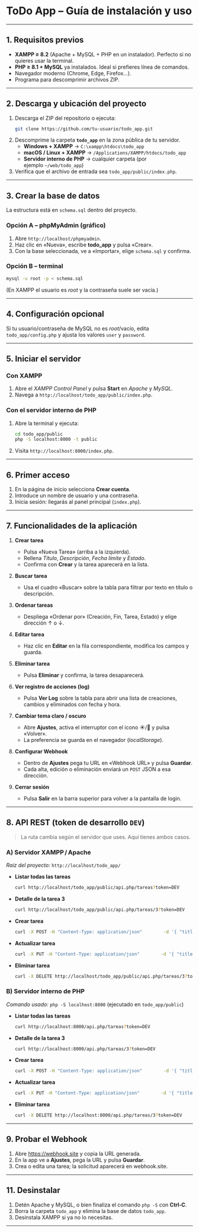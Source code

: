 # ToDo App – Guía de instalación y uso

---

## 1. Requisitos previos

- **XAMPP ≥ 8.2** (Apache + MySQL + PHP en un instalador). Perfecto si no quieres usar la terminal.
- **PHP ≥ 8.1 + MySQL** ya instalados. Ideal si prefieres línea de comandos.
- Navegador moderno (Chrome, Edge, Firefox…).
- Programa para descomprimir archivos ZIP.

---

## 2. Descarga y ubicación del proyecto

1. Descarga el ZIP del repositorio o ejecuta:
   ```bash
   git clone https://github.com/tu‑usuario/todo_app.git
   ```
2. Descomprime la carpeta **`todo_app`** en la zona pública de tu servidor.
   - **Windows + XAMPP** → `C:\xampp\htdocs\todo_app`
   - **macOS / Linux + XAMPP** → `/Applications/XAMPP/htdocs/todo_app`
   - **Servidor interno de PHP** → cualquier carpeta (por ejemplo `~/web/todo_app`)
3. Verifica que el archivo de entrada sea `todo_app/public/index.php`.

---

## 3. Crear la base de datos

La estructura está en `schema.sql` dentro del proyecto.

### Opción A – phpMyAdmin (gráfico)

1. Abre `http://localhost/phpmyadmin`.
2. Haz clic en «Nueva», escribe **todo_app** y pulsa «Crear».
3. Con la base seleccionada, ve a «Importar», elige `schema.sql` y confirma.

### Opción B – terminal
```bash
mysql -u root -p < schema.sql
```
(En XAMPP el usuario es *root* y la contraseña suele ser vacía.)

---

## 4. Configuración opcional

Si tu usuario/contraseña de MySQL no es *root*/vacío, edita `todo_app/config.php` y ajusta los valores `user` y `password`.

---

## 5. Iniciar el servidor

### Con XAMPP  
1. Abre el *XAMPP Control Panel* y pulsa **Start** en *Apache* y *MySQL*.  
2. Navega a `http://localhost/todo_app/public/index.php`.

### Con el servidor interno de PHP  
1. Abre la terminal y ejecuta:
   ```bash
   cd todo_app/public
   php -S localhost:8000 -t public
   ```
2. Visita `http://localhost:8000/index.php`.

---

## 6. Primer acceso

1. En la página de inicio selecciona **Crear cuenta**.  
2. Introduce un nombre de usuario y una contraseña.  
3. Inicia sesión: llegarás al panel principal (`index.php`).

---

## 7. Funcionalidades de la aplicación

1. **Crear tarea**  
   - Pulsa «Nueva Tarea» (arriba a la izquierda).  
   - Rellena *Título*, *Descripción*, *Fecha límite* y *Estado*.  
   - Confirma con **Crear** y la tarea aparecerá en la lista.

2. **Buscar tarea**  
   - Usa el cuadro «Buscar» sobre la tabla para filtrar por texto en título o descripción.

3. **Ordenar tareas**  
   - Despliega «Ordenar por» (Creación, Fin, Tarea, Estado) y elige dirección ↑ o ↓.

4. **Editar tarea**  
   - Haz clic en **Editar** en la fila correspondiente, modifica los campos y guarda.

5. **Eliminar tarea**  
   - Pulsa **Eliminar** y confirma, la tarea desaparecerá.

6. **Ver registro de acciones (log)**  
   - Pulsa **Ver Log** sobre la tabla para abrir una lista de creaciones, cambios y eliminados con fecha y hora.

7. **Cambiar tema claro / oscuro**  
   - Abre **Ajustes**, activa el interruptor con el icono ☀️/🌙 y pulsa «Volver».  
   - La preferencia se guarda en el navegador (*localStorage*).

8. **Configurar Webhook**  
   - Dentro de **Ajustes** pega tu URL en «Webhook URL» y pulsa **Guardar**.  
   - Cada alta, edición o eliminación enviará un `POST` JSON a esa dirección.

9. **Cerrar sesión**  
   - Pulsa **Salir** en la barra superior para volver a la pantalla de login.

---

## 8. API REST (token de desarrollo `DEV`)

> La ruta cambia según el servidor que uses. Aquí tienes ambos casos.

### A) Servidor XAMPP / Apache
_Raíz del proyecto:_ `http://localhost/todo_app/`

- **Listar todas las tareas**
  ```bash
  curl http://localhost/todo_app/public/api.php/tareas?token=DEV
  ```

- **Detalle de la tarea 3**
  ```bash
  curl http://localhost/todo_app/public/api.php/tareas/3?token=DEV
  ```

- **Crear tarea**
  ```bash
  curl -X POST -H "Content-Type: application/json"        -d '{ "title":"Tarea de prueba", "due_date":"2025-06-30", "description":"Desde API", "user_id":1 }'        http://localhost/todo_app/public/api.php/tareas?token=DEV
  ```

- **Actualizar tarea**
  ```bash
  curl -X PUT -H "Content-Type: application/json"        -d '{ "title":"Modificada", "status":"completada", "due_date":"2025-07-01", "description":"Actualizada", "user_id":1 }'        http://localhost/todo_app/public/api.php/tareas/3?token=DEV
  ```

- **Eliminar tarea**
  ```bash
  curl -X DELETE http://localhost/todo_app/public/api.php/tareas/3?token=DEV
  ```

### B) Servidor interno de PHP
_Comando usado:_ `php -S localhost:8000` (ejecutado en `todo_app/public`)

- **Listar todas las tareas**
  ```bash
  curl http://localhost:8000/api.php/tareas?token=DEV
  ```

- **Detalle de la tarea 3**
  ```bash
  curl http://localhost:8000/api.php/tareas/3?token=DEV
  ```

- **Crear tarea**
  ```bash
  curl -X POST -H "Content-Type: application/json"        -d '{ "title":"Tarea de prueba", "due_date":"2025-06-30", "description":"Desde API", "user_id":1 }'        http://localhost:8000/api.php/tareas?token=DEV
  ```

- **Actualizar tarea**
  ```bash
  curl -X PUT -H "Content-Type: application/json"        -d '{ "title":"Modificada", "status":"completada", "due_date":"2025-07-01", "description":"Actualizada", "user_id":1 }'        http://localhost:8000/api.php/tareas/3?token=DEV
  ```

- **Eliminar tarea**
  ```bash
  curl -X DELETE http://localhost:8000/api.php/tareas/3?token=DEV

---

## 9. Probar el Webhook

1. Abre https://webhook.site y copia la URL generada.  
2. En la app ve a **Ajustes**, pega la URL y pulsa **Guardar**.  
3. Crea o edita una tarea; la solicitud aparecerá en webhook.site.  

---

## 11. Desinstalar

1. Detén Apache y MySQL, o bien finaliza el comando `php -S` con **Ctrl‑C**.  
2. Borra la carpeta `todo_app` y elimina la base de datos `todo_app`.  
3. Desinstala XAMPP si ya no lo necesitas.

---
